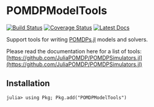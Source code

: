 # POMDPModelTools

[![Build Status](https://travis-ci.org/JuliaPOMDP/POMDPModelTools.jl.svg?branch=master)](https://travis-ci.org/JuliaPOMDP/POMDPModelTools.jl)
[![Coverage Status](https://coveralls.io/repos/github/JuliaPOMDP/POMDPModelTools.jl/badge.svg?branch=master)](https://coveralls.io/github/JuliaPOMDP/POMDPModelTools.jl?branch=master)
[![Latest Docs](https://img.shields.io/badge/docs-latest-blue.svg)](https://JuliaPOMDP.github.io/POMDPModelTools.jl/latest)

Support tools for writing [POMDPs.jl](github.com/JuliaPOMDP/POMDPs.jl) models and solvers.

Please read the documentation here for a list of tools: [https://github.com/JuliaPOMDP/POMDPSimulators.jl](https://github.com/JuliaPOMDP/POMDPSimulators.jl)

## Installation

```julia-repl
julia> using Pkg; Pkg.add("POMDPModelTools")
```
